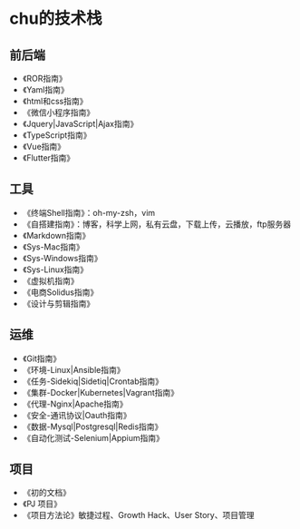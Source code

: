 # chu的技术栈

## 前后端
* 《ROR指南》
* 《Yaml指南》
* 《html和css指南》
* 《微信小程序指南》
* 《Jquery|JavaScript|Ajax指南》
* 《TypeScript指南》
* 《Vue指南》
* 《Flutter指南》

## 工具
* 《终端Shell指南》：oh-my-zsh，vim
* 《自搭建指南》：博客，科学上网，私有云盘，下载上传，云播放，ftp服务器
* 《Markdown指南》
* 《Sys-Mac指南》
* 《Sys-Windows指南》
* 《Sys-Linux指南》
* 《虚拟机指南》
* 《电商Solidus指南》
* 《设计与剪辑指南》

## 运维
* 《Git指南》
* 《环境-Linux|Ansible指南》
* 《任务-Sidekiq|Sidetiq|Crontab指南》
* 《集群-Docker|Kubernetes|Vagrant指南》
* 《代理-Nginx|Apache指南》
* 《安全-通讯协议|Oauth指南》
* 《数据-Mysql|Postgresql|Redis指南》
* 《自动化测试-Selenium|Appium指南》

## 项目
* 《初的文档》
* 《PJ 项目》
* 《项目方法论》敏捷过程、Growth Hack、User Story、项目管理